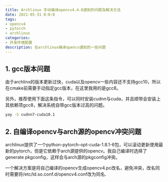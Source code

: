 ```yaml
---
title: Archlinux 手动编译opencv4.4.0遇到的问题及解决方法
date: 2021-05-31 0:0:0
tags: 
- opencv4
- pytorch
- archlinux
categories: 
- 开发环境配置
description: 在archlinux编译opencv遇到的一些问题
---
```


## 1. gcc版本问题

​	由于archlinx的版本更新过快，cuda以及opencv一些内容还不支持gcc10，所以在cmake前需要手动指定gcc版本，在这里我用的是gcc8。

另外，推荐使用下面这条指令，可以同时安装cudnn与cuda，并且顺带会安装上其依赖项gcc8，解决系统自带gcc版本过高的问题。

```bash
yay -S cudnn7-cuda10.1
```



## 2. 自编译opencv与arch源的opencv冲突问题

​	archlinux提供了一个python-pytorch-opt-cuda-1.8.1-6包，可以滚动更新使用最新的pytorch，但是它依赖于arch源提供的opencv。我自己编译时选择了generate pkgconfig，这样会与arch源的pkgconfig冲突。

​	一个解决方案是将自己编译的opencv生成opencv4.pc改名，避免冲突，改名同时需要将/etc/ld.so.conf.d/opencv4.conf改为同名.